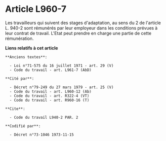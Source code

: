 # Article L960-7

Les travailleurs qui suivent des stages d'adaptation, au sens du 2  de l'article L. 940-2 sont rémunérés par leur employeur
dans les conditions prévues à leur contrat de travail. L'Etat peut prendre en charge une partie de cette rémunération.

**Liens relatifs à cet article**

	**Anciens textes**:

	  - Loi n°71-575 du 16 juillet 1971 - art. 29 (V)
	  - Code du travail - art. L961-7 (AbD)

	**Cité par**:

	  - Décret n°79-249 du 27 mars 1979 - art. 25 (V)
	  - Code du travail - art. L960-12 (Ab)
	  - Code du travail - art. R322-4 (VT)
	  - Code du travail - art. R960-16 (T)

	**Cite**:

	  - Code du travail L940-2 PAR. 2

	**Codifié par**:

	  - Décret n°73-1046 1973-11-15
